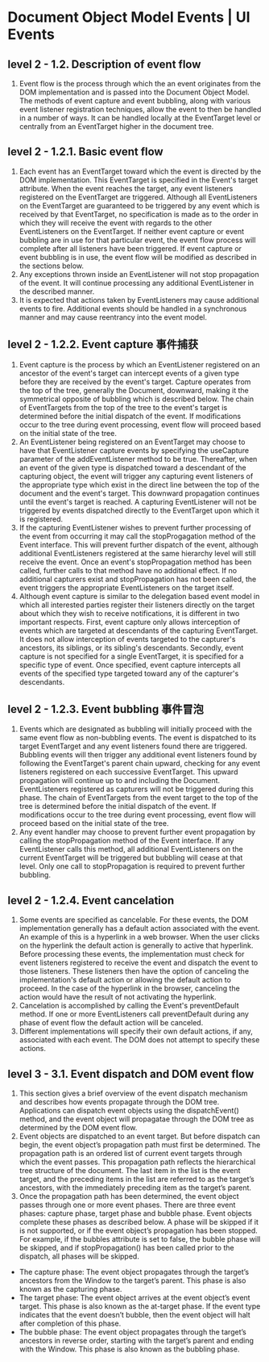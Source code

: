# Document Object Model Events | UI Events

## level 2 - 1.2. Description of event flow
1. Event flow is the process through which the an event originates from the DOM implementation and is passed into the Document Object Model. The methods of event capture and event bubbling, along with various event listener registration techniques, allow the event to then be handled in a number of ways. It can be handled locally at the EventTarget level or centrally from an EventTarget higher in the document tree.

## level 2 - 1.2.1. Basic event flow
1. Each event has an EventTarget toward which the event is directed by the DOM implementation. This EventTarget is specified in the Event's target attribute. When the event reaches the target, any event listeners registered on the EventTarget are triggered. Although all EventListeners on the EventTarget are guaranteed to be triggered by any event which is received by that EventTarget, no specification is made as to the order in which they will receive the event with regards to the other EventListeners on the EventTarget. If neither event capture or event bubbling are in use for that particular event, the event flow process will complete after all listeners have been triggered. If event capture or event bubbling is in use, the event flow will be modified as described in the sections below.
2. Any exceptions thrown inside an EventListener will not stop propagation of the event. It will continue processing any additional EventListener in the described manner.
3. It is expected that actions taken by EventListeners may cause additional events to fire. Additional events should be handled in a synchronous manner and may cause reentrancy into the event model.

## level 2 - 1.2.2. Event capture 事件捕获
1. Event capture is the process by which an EventListener registered on an ancestor of the event's target can intercept events of a given type before they are received by the event's target. Capture operates from the top of the tree, generally the Document, downward, making it the symmetrical opposite of bubbling which is described below. The chain of EventTargets from the top of the tree to the event's target is determined before the initial dispatch of the event. If modifications occur to the tree during event processing, event flow will proceed based on the initial state of the tree.
2. An EventListener being registered on an EventTarget may choose to have that EventListener capture events by specifying the useCapture parameter of the addEventListener method to be true. Thereafter, when an event of the given type is dispatched toward a descendant of the capturing object, the event will trigger any capturing event listeners of the appropriate type which exist in the direct line between the top of the document and the event's target. This downward propagation continues until the event's target is reached. A capturing EventListener will not be triggered by events dispatched directly to the EventTarget upon which it is registered.
3. If the capturing EventListener wishes to prevent further processing of the event from occurring it may call the stopProgagation method of the Event interface. This will prevent further dispatch of the event, although additional EventListeners registered at the same hierarchy level will still receive the event. Once an event's stopPropagation method has been called, further calls to that method have no additional effect. If no additional capturers exist and stopPropagation has not been called, the event triggers the appropriate EventListeners on the target itself.
4. Although event capture is similar to the delegation based event model in which all interested parties register their listeners directly on the target about which they wish to receive notifications, it is different in two important respects. First, event capture only allows interception of events which are targeted at descendants of the capturing EventTarget. It does not allow interception of events targeted to the capturer's ancestors, its siblings, or its sibling's descendants. Secondly, event capture is not specified for a single EventTarget, it is specified for a specific type of event. Once specified, event capture intercepts all events of the specified type targeted toward any of the capturer's descendants.

## level 2 - 1.2.3. Event bubbling 事件冒泡
1. Events which are designated as bubbling will initially proceed with the same event flow as non-bubbling events. The event is dispatched to its target EventTarget and any event listeners found there are triggered. Bubbling events will then trigger any additional event listeners found by following the EventTarget's parent chain upward, checking for any event listeners registered on each successive EventTarget. This upward propagation will continue up to and including the Document. EventListeners registered as capturers will not be triggered during this phase. The chain of EventTargets from the event target to the top of the tree is determined before the initial dispatch of the event. If modifications occur to the tree during event processing, event flow will proceed based on the initial state of the tree.
1. Any event handler may choose to prevent further event propagation by calling the stopPropagation method of the Event interface. If any EventListener calls this method, all additional EventListeners on the current EventTarget will be triggered but bubbling will cease at that level. Only one call to stopPropagation is required to prevent further bubbling.

## level 2 - 1.2.4. Event cancelation
1. Some events are specified as cancelable. For these events, the DOM implementation generally has a default action associated with the event. An example of this is a hyperlink in a web browser. When the user clicks on the hyperlink the default action is generally to active that hyperlink. Before processing these events, the implementation must check for event listeners registered to receive the event and dispatch the event to those listeners. These listeners then have the option of canceling the implementation's default action or allowing the default action to proceed. In the case of the hyperlink in the browser, canceling the action would have the result of not activating the hyperlink.
1. Cancelation is accomplished by calling the Event's preventDefault method. If one or more EventListeners call preventDefault during any phase of event flow the default action will be canceled.
1. Different implementations will specify their own default actions, if any, associated with each event. The DOM does not attempt to specify these actions.

##  level 3 - 3.1. Event dispatch and DOM event flow
1. This section gives a brief overview of the event dispatch mechanism and describes how events propagate through the DOM tree. Applications can dispatch event objects using the dispatchEvent() method, and the event object will propagatae through the DOM tree as determined by the DOM event flow.
1. Event objects are dispatched to an event target. But before dispatch can begin, the event object’s propagation path must first be determined.
The propagation path is an ordered list of current event targets through which the event passes. This propagation path reflects the hierarchical tree structure of the document. The last item in the list is the event target, and the preceding items in the list are referred to as the target’s ancestors, with the immediately preceding item as the target’s parent.
1. Once the propagation path has been determined, the event object passes through one or more event phases. There are three event phases: capture phase, target phase and bubble phase. Event objects complete these phases as described below. A phase will be skipped if it is not supported, or if the event object’s propagation has been stopped. For example, if the bubbles attribute is set to false, the bubble phase will be skipped, and if stopPropagation() has been called prior to the dispatch, all phases will be skipped.
- The capture phase: The event object propagates through the target’s ancestors from the Window to the target’s parent. This phase is also known as the capturing phase.
- The target phase: The event object arrives at the event object’s event target. This phase is also known as the at-target phase. If the event type indicates that the event doesn’t bubble, then the event object will halt after completion of this phase.
- The bubble phase: The event object propagates through the target’s ancestors in reverse order, starting with the target’s parent and ending with the Window. This phase is also known as the bubbling phase.

